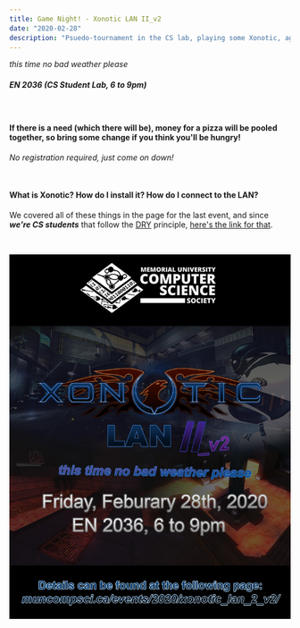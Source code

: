 ```yaml
---
title: Game Night! - Xonotic LAN II_v2
date: "2020-02-28"
description: "Psuedo-tournament in the CS lab, playing some Xonotic, again, but actually in the CS lab this time!"
---
```


_this time no bad weather please_

##### EN 2036 (CS Student Lab, 6 to 9pm)

<br />

#### If there is a need (which there will be), money for a pizza will be pooled together, so bring some change if you think you'll be hungry!

_No registration required, just come on down!_

<br />

#### What is Xonotic? How do I install it? How do I connect to the LAN?

We covered all of these things in the page for the last event, and since **_we're CS students_** that follow the [DRY](https://en.wikipedia.org/wiki/Don%27t_repeat_yourself) principle, [here's the link for that](/events/2019/xonotic-lan/).

<br />

![Xonotic LAN II v2 Poster](./xonotic_lan_2_v2.jpg)
